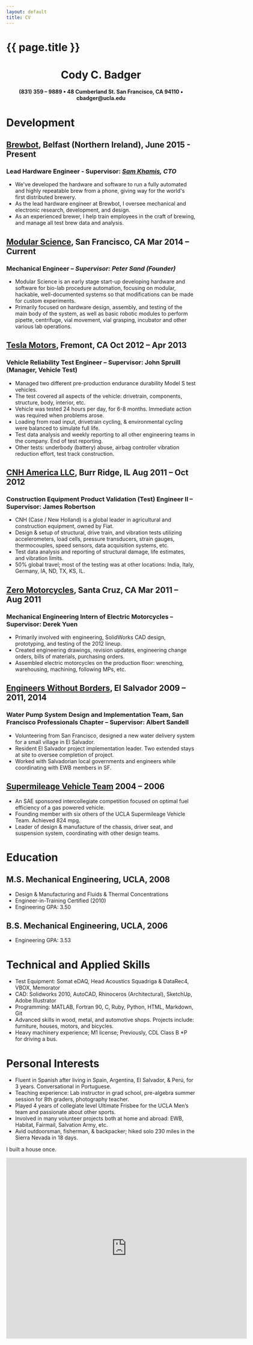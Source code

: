 ```yaml
---
layout: default
title: CV
---
```

# {{ page.title }}

<center><h1>Cody C. Badger</h1></center>
<center><h4>(831) 359 – 9889 ▪ 48 Cumberland St. San Francisco, CA 94110 ▪ cbadger@ucla.edu</h4></center>

# Development

## [Brewbot](http://www.brewbot.io), Belfast (Northern Ireland), June 2015 - Present

### Lead Hardware Engineer - Supervisor: *[Sam Khamis](https://www.linkedin.com/in/samuel-khamis-3096688), CTO*

* We've developed the hardware and software to run a fully automated and highly repeatable brew from a phone, giving way for the world's first distributed brewery.
* As the lead hardware engineer at Brewbot, I oversee mechanical and electronic research, development, and design.
* As an experienced brewer, I help train employees in the craft of brewing, and manage all test brew data and analysis.

## [Modular Science](http://www.modularscience.com), San Francisco, CA Mar 2014 – Current

### Mechanical Engineer – *Supervisor: Peter Sand (Founder)*

* Modular Science is an early stage start-up developing hardware and software for bio-lab procedure automation, focusing on modular, hackable, well-documented systems so that modifications can be made for custom experiments.
* Primarily focused on hardware design, assembly, and testing of the main body of the system, as well as basic robotic modules to perform pipette, centrifuge, vial movement, vial grasping, incubator and other various lab operations.

## [Tesla Motors](http://www.teslamotors.com), Fremont, CA Oct 2012 – Apr 2013

### Vehicle Reliability Test Engineer – Supervisor: John Spruill (Manager, Vehicle Test)

* Managed two different pre-production endurance durability Model S test vehicles.
* The test covered all aspects of the vehicle: drivetrain, components, structure, body, interior, etc.
* Vehicle was tested 24 hours per day, for 6-8 months. Immediate action was required when problems arose.
* Loading from road input, drivetrain cycling, & environmental cycling were balanced to simulate full life.
* Test data analysis and weekly reporting to all other engineering teams in the company. End of test reporting.
* Other tests: underbody (battery) abuse, airbag controller vibration reduction effort, test track construction.

## [CNH America LLC](http://www.CNH.com), Burr Ridge, IL Aug 2011 – Oct 2012

### Construction Equipment Product Validation (Test) Engineer II – Supervisor: James Robertson

* CNH (Case / New Holland) is a global leader in agricultural and construction equipment, owned by Fiat.
* Design & setup of structural, drive train, and vibration tests utilizing accelerometers, load cells, pressure transducers, strain gauges, thermocouples, speed sensors, data acquisition systems, etc.
* Test data analysis and reporting of structural damage, life estimates, and vibration limits.
* 50% global travel; most of the testing was at other locations: India, Italy, Germany, IA, ND, TX, KS, IL.

## [Zero Motorcycles](http://www.zeromotorcycles.com), Santa Cruz, CA Mar 2011 – Aug 2011

### Mechanical Engineering Intern of Electric Motorcycles – Supervisor: Derek Yuen

* Primarily involved with engineering, SolidWorks CAD design, prototyping, and testing of the 2012 lineup.
* Created engineering drawings, revision updates, engineering change orders, bills of materials, purchasing orders.
* Assembled electric motorcycles on the production floor: wrenching, warehousing, machining, following MPs, etc.

## [Engineers Without Borders](http://ewb-sfp.org/), El Salvador 2009 – 2011, 2014

### Water Pump System Design and Implementation Team, San Francisco Professionals Chapter – Supervisor: Albert Sandell

* Volunteering from San Francisco, designed a new water delivery system for a small village in El Salvador.
* Resident El Salvador project implementation leader. Two extended stays at site to oversee completion of project.
* Worked with Salvadorian local governments and engineers while coordinating with EWB members in SF.

## [Supermileage Vehicle Team](http://uclaracing.org/supermileage/) 2004 – 2006

* An SAE sponsored intercollegiate competition focused on optimal fuel efficiency of a gas powered vehicle.
* Founding member with six others of the UCLA Supermileage Vehicle Team. Achieved 824 mpg.
* Leader of design & manufacture of the chassis, driver seat, and suspension system, coordinating with other design teams.

# Education

## M.S. Mechanical Engineering, UCLA, 2008

* Design & Manufacturing and Fluids & Thermal Concentrations
* Engineer-in-Training Certified (2010)
* Engineering GPA: 3.50

## B.S. Mechanical Engineering, UCLA, 2006

* Engineering GPA: 3.53

# Technical and Applied Skills

* Test Equipment: Somat eDAQ, Head Acoustics Squadriga & DataRec4, VBOX, Memorator
* CAD: Solidworks 2010, AutoCAD, Rhinoceros (Architectural), SketchUp, Adobe Illustrator
* Programming: MATLAB, Fortran 90, C, Ruby, Python, HTML, Markdown, Git
* Advanced skills in wood, metal, and automotive shops. Projects include: furniture, houses, motors, and bicycles.
* Heavy machinery experience; M1 license; Previously, CDL Class B *P for driving a bus.

# Personal Interests

* Fluent in Spanish after living in Spain, Argentina, El Salvador, & Perú, for 3 years. Conversational in Portuguese.
* Teaching experience: Lab instructor in grad school, pre-algebra summer session for 8th graders, photography teacher.
* Played 4 years of collegiate level Ultimate Frisbee for the UCLA Men’s team and passionate about other sports.
* Involved in many volunteer projects both at home and abroad: EWB, Habitat, Fairmail, Salvation Army, etc.
* Avid outdoorsman, fisherman, & backpacker; hiked solo 230 miles in the Sierra Nevada in 18 days.


I built a house once.

<center><iframe width="640" height="480" src="https://www.youtube-nocookie.com/embed/WWfQMmbPybI?rel=0&amp;controls=0&amp;showinfo=0" frameborder="0" allowfullscreen></iframe></center>
